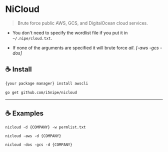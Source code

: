 # NiCloud
> Brute force public AWS, GCS, and DigitalOcean cloud services. 

- You don't need to specify the wordlist file if you put it in `~/.nipe/cloud.txt`.

- If none of the arguments are specified it will brute force *all*. *[-aws -gcs -dos]*

## ☕ Install

```bash
{your package manager} install awscli
```

```bash
go get github.com/i5nipe/nicloud
```

---
## ☕ Examples
```
nicloud -d {COMPANY} -w permlist.txt

nicloud -aws -d {COMPANY}

nicloud -dos -gcs -d {COMPANY}
```
